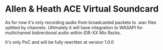 # Allen & Heath ACE Virtual Soundcard

As for now it's only recording audio from broadcasted packets to .wav files splitted by channels. Ultimately it will have integration to WASAPI for multichannel bidirectional audio within iDR-XX Mix Racks.

It's only PoC and will be fully rewritten at version 1.0.0